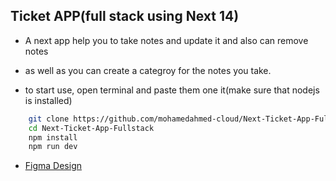 ## Ticket APP(full stack using Next 14)
- A next app help you to take notes and update it and also can remove notes
- as well as you can create a categroy for the notes you take.
  

- to start use, open terminal and paste them one it(make sure that nodejs is installed)
```sh
    git clone https://github.com/mohamedahmed-cloud/Next-Ticket-App-Fullstack
    cd Next-Ticket-App-Fullstack
    npm install
    npm run dev
```

- <a href="https://www.figma.com/file/FWSwTCTtoIOcsfNbFjYfEu/Ticket-app?type=design&node-id=0-1&mode=design&t=v52TbvoEPnsCiErz-0" target="_blank">Figma Design</a>
